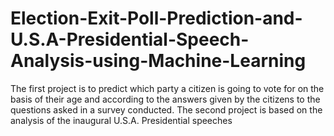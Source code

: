 # Election-Exit-Poll-Prediction-and-U.S.A-Presidential-Speech-Analysis-using-Machine-Learning
The first project is to predict which party a citizen is going to vote for on the basis of their age and according to the answers given by the citizens to the questions asked in a survey conducted. The second project is based on the analysis of the inaugural U.S.A. Presidential speeches

